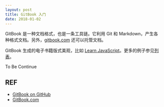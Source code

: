 ```yaml
---
layout: post
title: GitBook 入门
date: 2018-01-02
---
```


GitBook 是一种文档格式，也是一条工具链。它利用 Git 和 Markdown，产生各种格式文档。另外，[gitbook.com][gitbook] 还可以托管文档。

GitBook 生成的电子书籍版式美观，比如 [Learn JavaScript][js]。更多的例子参见[列表][examples]。

To Be Continue

## REF

- [GitBook on GitHub][github]
- [GitBook.com][gitbook]

[github]: https://github.com/GitbookIO/gitbook
[gitbook]: https://www.gitbook.com/
[js]: https://www.gitbook.com/book/gitbookio/javascript/details
[examples]: https://github.com/GitbookIO/gitbook/blob/master/docs/examples.md